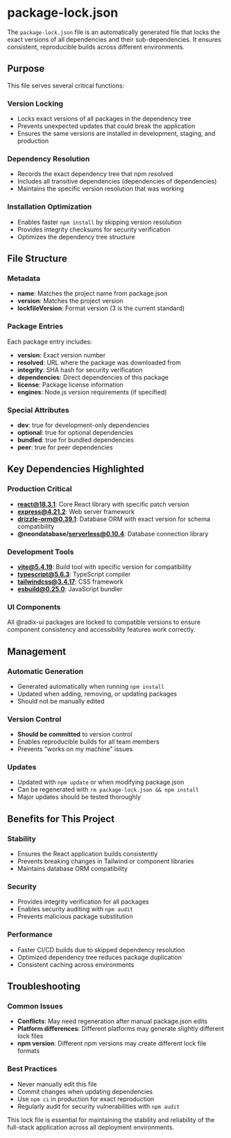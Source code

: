 
# package-lock.json

The `package-lock.json` file is an automatically generated file that locks the exact versions of all dependencies and their sub-dependencies. It ensures consistent, reproducible builds across different environments.

## Purpose

This file serves several critical functions:

### Version Locking
- Locks exact versions of all packages in the dependency tree
- Prevents unexpected updates that could break the application
- Ensures the same versions are installed in development, staging, and production

### Dependency Resolution
- Records the exact dependency tree that npm resolved
- Includes all transitive dependencies (dependencies of dependencies)
- Maintains the specific version resolution that was working

### Installation Optimization
- Enables faster `npm install` by skipping version resolution
- Provides integrity checksums for security verification
- Optimizes the dependency tree structure

## File Structure

### Metadata
- **name**: Matches the project name from package.json
- **version**: Matches the project version
- **lockfileVersion**: Format version (3 is the current standard)

### Package Entries
Each package entry includes:
- **version**: Exact version number
- **resolved**: URL where the package was downloaded from
- **integrity**: SHA hash for security verification
- **dependencies**: Direct dependencies of this package
- **license**: Package license information
- **engines**: Node.js version requirements (if specified)

### Special Attributes
- **dev**: true for development-only dependencies
- **optional**: true for optional dependencies
- **bundled**: true for bundled dependencies
- **peer**: true for peer dependencies

## Key Dependencies Highlighted

### Production Critical
- **react@18.3.1**: Core React library with specific patch version
- **express@4.21.2**: Web server framework
- **drizzle-orm@0.39.1**: Database ORM with exact version for schema compatibility
- **@neondatabase/serverless@0.10.4**: Database connection library

### Development Tools
- **vite@5.4.19**: Build tool with specific version for compatibility
- **typescript@5.6.3**: TypeScript compiler
- **tailwindcss@3.4.17**: CSS framework
- **esbuild@0.25.0**: JavaScript bundler

### UI Components
All @radix-ui packages are locked to compatible versions to ensure component consistency and accessibility features work correctly.

## Management

### Automatic Generation
- Generated automatically when running `npm install`
- Updated when adding, removing, or updating packages
- Should not be manually edited

### Version Control
- **Should be committed** to version control
- Enables reproducible builds for all team members
- Prevents "works on my machine" issues

### Updates
- Updated with `npm update` or when modifying package.json
- Can be regenerated with `rm package-lock.json && npm install`
- Major updates should be tested thoroughly

## Benefits for This Project

### Stability
- Ensures the React application builds consistently
- Prevents breaking changes in Tailwind or component libraries
- Maintains database ORM compatibility

### Security
- Provides integrity verification for all packages
- Enables security auditing with `npm audit`
- Prevents malicious package substitution

### Performance
- Faster CI/CD builds due to skipped dependency resolution
- Optimized dependency tree reduces package duplication
- Consistent caching across environments

## Troubleshooting

### Common Issues
- **Conflicts**: May need regeneration after manual package.json edits
- **Platform differences**: Different platforms may generate slightly different lock files
- **npm version**: Different npm versions may create different lock file formats

### Best Practices
- Never manually edit this file
- Commit changes when updating dependencies
- Use `npm ci` in production for exact reproduction
- Regularly audit for security vulnerabilities with `npm audit`

This lock file is essential for maintaining the stability and reliability of the full-stack application across all deployment environments.
